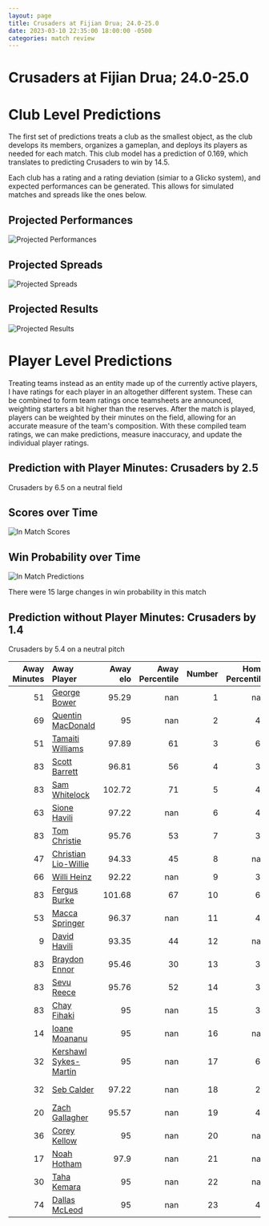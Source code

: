 ```yaml
---  
layout: page  
title: Crusaders at Fijian Drua; 24.0-25.0  
date: 2023-03-10 22:35:00 18:00:00 -0500  
categories: match review  
---
```

# Crusaders at Fijian Drua; 24.0-25.0

# Club Level Predictions


The first set of predictions treats a club as the smallest object, as the club develops its members, organizes a gameplan, and deploys its players as needed for each match. This club model has a prediction of 0.169, which translates to predicting Crusaders to win by 14.5.

Each club has a rating and a rating deviation (simiar to a Glicko system), and expected performances can be generated. This allows for simulated matches and spreads like the ones below.
## Projected Performances


![Projected Performances](plots/performances_2023-03-10-FijianDrua-Crusaders.png)
## Projected Spreads


![Projected Spreads](plots/spreads_2023-03-10-FijianDrua-Crusaders.png)
## Projected Results


![Projected Results](plots/resultbar_2023-03-10-FijianDrua-Crusaders.png)
# Player Level Predictions


Treating teams instead as an entity made up of the currently active players, I have ratings for each player in an altogether different system. These can be combined to form team ratings once teamsheets are announced, weighting starters a bit higher than the reserves. After the match is played, players can be weighted by their minutes on the field, allowing for an accurate measure of the team's composition. With these compiled team ratings, we can make predictions, measure inaccuracy, and update the individual player ratings.
## Prediction with Player Minutes: Crusaders by 2.5


Crusaders by 6.5 on a neutral field
## Scores over Time


![In Match Scores](plots/recap_scores_2023-03-10-FijianDrua-Crusaders.png)
## Win Probability over Time


![In Match Predictions](plots/recap_prob_2023-03-10-FijianDrua-Crusaders.png)

There were 15 large changes in win probability in this match
## Prediction without Player Minutes: Crusaders by 1.4


Crusaders by 5.4 on a neutral pitch



|   Away Minutes | Away Player                                                               |   Away elo |   Away Percentile |   Number |   Home Percentile |   Home elo | Home Player                                                                  |   Home Minutes |
|---------------:|:--------------------------------------------------------------------------|-----------:|------------------:|---------:|------------------:|-----------:|:-----------------------------------------------------------------------------|---------------:|
|             51 | [George Bower](..//playerfiles//GeorgeBower_cleaned.md)                   |      95.29 |               nan |        1 |               nan |      95    | [Meli Tuni](..//playerfiles//MeliTuni_cleaned.md)                            |             41 |
|             69 | [Quentin MacDonald](..//playerfiles//QuentinMacDonald_cleaned.md)         |      95    |               nan |        2 |                47 |      93.29 | [Tevita Ikanivere](..//playerfiles//TevitaIkanivere_cleaned.md)              |             72 |
|             51 | [Tamaiti Williams](..//playerfiles//TamaitiWilliams_cleaned.md)           |      97.89 |                61 |        3 |                64 |      98.65 | [Jone Koroiduadua](..//playerfiles//JoneKoroiduadua_cleaned.md)              |             34 |
|             83 | [Scott Barrett](..//playerfiles//ScottBarrett_cleaned.md)                 |      96.81 |                56 |        4 |                30 |      89.08 | [Isoa Nasilasila](..//playerfiles//IsoaNasilasila_cleaned.md)                |             83 |
|             83 | [Sam Whitelock](..//playerfiles//SamWhitelock_cleaned.md)                 |     102.72 |                71 |        5 |                45 |      93.65 | [Ratu Rotuisolia](..//playerfiles//RatuRotuisolia_cleaned.md)                |             41 |
|             63 | [Sione Havili](..//playerfiles//SioneHavili_cleaned.md)                   |      97.22 |               nan |        6 |                41 |      91.67 | [Joseva Tamani](..//playerfiles//JosevaTamani_cleaned.md)                    |             83 |
|             83 | [Tom Christie](..//playerfiles//TomChristie_cleaned.md)                   |      95.76 |                53 |        7 |                35 |      90.06 | [Kitione Salawa](..//playerfiles//KitioneSalawa_cleaned.md)                  |             83 |
|             47 | [Christian Lio-Willie](..//playerfiles//ChristianLio-Willie_cleaned.md)   |      94.33 |                45 |        8 |               nan |      92.87 | [Elia Canakaivata](..//playerfiles//EliaCanakaivata_cleaned.md)              |             57 |
|             66 | [Willi Heinz](..//playerfiles//WilliHeinz_cleaned.md)                     |      92.22 |               nan |        9 |                38 |      90.81 | [Frank Lomani](..//playerfiles//FrankLomani_cleaned.md)                      |             83 |
|             83 | [Fergus Burke](..//playerfiles//FergusBurke_cleaned.md)                   |     101.68 |                67 |       10 |                60 |      94.74 | [Teti Tela](..//playerfiles//TetiTela_cleaned.md)                            |             80 |
|             53 | [Macca Springer](..//playerfiles//MaccaSpringer_cleaned.md)               |      96.37 |               nan |       11 |                42 |      92.3  | [Eroni Sau](..//playerfiles//EroniSau_cleaned.md)                            |             68 |
|              9 | [David Havili](..//playerfiles//DavidHavili_cleaned.md)                   |      93.35 |                44 |       12 |               nan |      95    | [Apisalome Vota](..//playerfiles//ApisalomeVota_cleaned.md)                  |             57 |
|             83 | [Braydon Ennor](..//playerfiles//BraydonEnnor_cleaned.md)                 |      95.46 |                30 |       13 |                32 |      89.66 | [Iosefo Masi](..//playerfiles//IosefoMasi_cleaned.md)                        |             83 |
|             83 | [Sevu Reece](..//playerfiles//SevuReece_cleaned.md)                       |      95.76 |                52 |       14 |                34 |      90.06 | [Selestino Ravutaumada](..//playerfiles//SelestinoRavutaumada_cleaned.md)    |             83 |
|             83 | [Chay Fihaki](..//playerfiles//ChayFihaki_cleaned.md)                     |      95    |               nan |       15 |                39 |      90.06 | [Ilaisa Droasese](..//playerfiles//IlaisaDroasese_cleaned.md)                |             83 |
|             14 | [Ioane Moananu](..//playerfiles//IoaneMoananu_cleaned.md)                 |      95    |               nan |       16 |               nan |      95    | [Mesulame Dolokoto](..//playerfiles//MesulameDolokoto_cleaned.md)            |             11 |
|             32 | [Kershawl Sykes-Martin](..//playerfiles//KershawlSykes-Martin_cleaned.md) |      95    |               nan |       17 |                60 |      97.67 | [Emosi Tuqiri](..//playerfiles//EmosiTuqiri_cleaned.md)                      |             42 |
|             32 | [Seb Calder](..//playerfiles//SebCalder_cleaned.md)                       |      97.22 |               nan |       18 |                22 |      86.41 | [Samuela Tawake](..//playerfiles//SamuelaTawake_cleaned.md)                  |             49 |
|             20 | [Zach Gallagher](..//playerfiles//ZachGallagher_cleaned.md)               |      95.57 |               nan |       19 |                41 |      93.05 | [Te Ahiwaru Cirikidaveta](..//playerfiles//TeAhiwaruCirikidaveta_cleaned.md) |             42 |
|             36 | [Corey Kellow](..//playerfiles//CoreyKellow_cleaned.md)                   |      95    |               nan |       20 |               nan |      95    | [Ratu Meli Derenalagi](..//playerfiles//RatuMeliDerenalagi_cleaned.md)       |             26 |
|             17 | [Noah Hotham](..//playerfiles//NoahHotham_cleaned.md)                     |      97.9  |               nan |       21 |               nan |      94.24 | [Peni Matawalu](..//playerfiles//PeniMatawalu_cleaned.md)                    |             15 |
|             30 | [Taha Kemara](..//playerfiles//TahaKemara_cleaned.md)                     |      95    |               nan |       22 |               nan |      95    | [Kemu Valentini](..//playerfiles//KemuValentini_cleaned.md)                  |              3 |
|             74 | [Dallas McLeod](..//playerfiles//DallasMcLeod_cleaned.md)                 |      95    |               nan |       23 |                45 |      93.77 | [Kalaveti Ravouvou](..//playerfiles//KalavetiRavouvou_cleaned.md)            |             26 |

